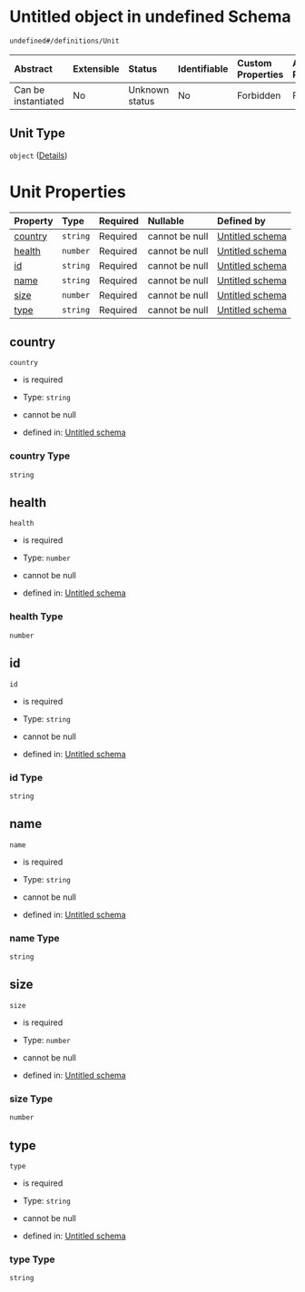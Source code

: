 # Untitled object in undefined Schema

```txt
undefined#/definitions/Unit
```



| Abstract            | Extensible | Status         | Identifiable | Custom Properties | Additional Properties | Access Restrictions | Defined In                                                        |
| :------------------ | :--------- | :------------- | :----------- | :---------------- | :-------------------- | :------------------ | :---------------------------------------------------------------- |
| Can be instantiated | No         | Unknown status | No           | Forbidden         | Forbidden             | none                | [models.schema.json\*](models.schema.json "open original schema") |

## Unit Type

`object` ([Details](models-definitions-unit.md))

# Unit Properties

| Property            | Type     | Required | Nullable       | Defined by                                                                                                        |
| :------------------ | :------- | :------- | :------------- | :---------------------------------------------------------------------------------------------------------------- |
| [country](#country) | `string` | Required | cannot be null | [Untitled schema](models-definitions-unit-properties-country.md "undefined#/definitions/Unit/properties/country") |
| [health](#health)   | `number` | Required | cannot be null | [Untitled schema](models-definitions-unit-properties-health.md "undefined#/definitions/Unit/properties/health")   |
| [id](#id)           | `string` | Required | cannot be null | [Untitled schema](models-definitions-unit-properties-id.md "undefined#/definitions/Unit/properties/id")           |
| [name](#name)       | `string` | Required | cannot be null | [Untitled schema](models-definitions-unit-properties-name.md "undefined#/definitions/Unit/properties/name")       |
| [size](#size)       | `number` | Required | cannot be null | [Untitled schema](models-definitions-unit-properties-size.md "undefined#/definitions/Unit/properties/size")       |
| [type](#type)       | `string` | Required | cannot be null | [Untitled schema](models-definitions-unit-properties-type.md "undefined#/definitions/Unit/properties/type")       |

## country



`country`

*   is required

*   Type: `string`

*   cannot be null

*   defined in: [Untitled schema](models-definitions-unit-properties-country.md "undefined#/definitions/Unit/properties/country")

### country Type

`string`

## health



`health`

*   is required

*   Type: `number`

*   cannot be null

*   defined in: [Untitled schema](models-definitions-unit-properties-health.md "undefined#/definitions/Unit/properties/health")

### health Type

`number`

## id



`id`

*   is required

*   Type: `string`

*   cannot be null

*   defined in: [Untitled schema](models-definitions-unit-properties-id.md "undefined#/definitions/Unit/properties/id")

### id Type

`string`

## name



`name`

*   is required

*   Type: `string`

*   cannot be null

*   defined in: [Untitled schema](models-definitions-unit-properties-name.md "undefined#/definitions/Unit/properties/name")

### name Type

`string`

## size



`size`

*   is required

*   Type: `number`

*   cannot be null

*   defined in: [Untitled schema](models-definitions-unit-properties-size.md "undefined#/definitions/Unit/properties/size")

### size Type

`number`

## type



`type`

*   is required

*   Type: `string`

*   cannot be null

*   defined in: [Untitled schema](models-definitions-unit-properties-type.md "undefined#/definitions/Unit/properties/type")

### type Type

`string`
